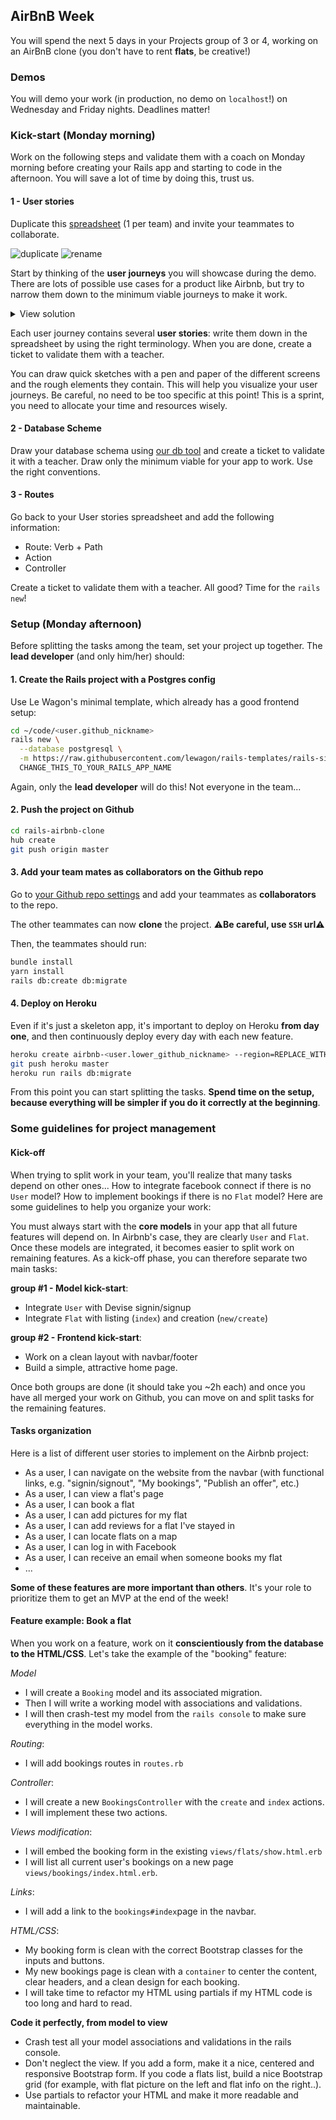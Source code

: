 ## AirBnB Week

You will spend the next 5 days in your Projects group of 3 or 4, working on an AirBnB clone (you don't have to rent **flats**, be creative!)

### Demos

You will demo your work (in production, no demo on `localhost`!) on Wednesday and Friday nights. Deadlines matter!

### Kick-start (Monday morning)

Work on the following steps and validate them with a coach on Monday morning before creating your Rails app and starting to code in the afternoon. You will save a lot of time by doing this, trust us.

#### 1 - User stories

Duplicate this [spreadsheet](https://docs.google.com/spreadsheets/d/1_q-wwWiWUY5VL0gZVtqWIidWEtfwhX8FHEbwaW0LuFI/edit?usp=sharing) (1 per team) and invite your teammates to collaborate.

![duplicate](https://raw.githubusercontent.com/lewagon/fullstack-images/master/rails/user-stories/duplicate.png)
![rename](https://raw.githubusercontent.com/lewagon/fullstack-images/master/rails/user-stories/rename.png)

Start by thinking of the **user journeys** you will showcase during the demo. There are lots of possible use cases for a product like Airbnb, but try to narrow them down to the minimum viable journeys to make it work.

<details><summary markdown='span'>View solution
</summary>

- 1 user journey for the user creating an offer
- 1 user journey for the user booking an offer
- 1 user journey for the owner accepting or declining a booking request

</details>

Each user journey contains several **user stories**: write them down in the spreadsheet by using the right terminology. When you are done, create a ticket to validate them with a teacher.

You can draw quick sketches with a pen and paper of the different screens and the rough elements they contain. This will help you visualize your user journeys. Be careful, no need to be too specific at this point! This is a sprint, you need to allocate your time and resources wisely.

#### 2 - Database Scheme

Draw your database schema using [our db tool](https://kitt.lewagon.com/db/new) and create a ticket to validate it with a teacher. Draw only the minimum viable for your app to work. Use the right conventions.

#### 3 - Routes

Go back to your User stories spreadsheet and add the following information:
- Route: Verb + Path
- Action
- Controller

Create a ticket to validate them with a teacher. All good? Time for the `rails new`!

### Setup (Monday afternoon)

Before splitting the tasks among the team, set your project up together. The **lead developer** (and only him/her) should:

#### 1. Create the Rails project with a Postgres config

Use Le Wagon's minimal template, which already has a good frontend setup:

```bash
cd ~/code/<user.github_nickname>
rails new \
  --database postgresql \
  -m https://raw.githubusercontent.com/lewagon/rails-templates/rails-six/minimal.rb \
  CHANGE_THIS_TO_YOUR_RAILS_APP_NAME
```

Again, only the **lead developer** will do this! Not everyone in the team...

#### 2. Push the project on Github

```bash
cd rails-airbnb-clone
hub create
git push origin master
```

#### 3. Add your team mates as collaborators on the Github repo

Go to [your Github repo settings](https://github.com/<user.github_nickname>/rails-airbnb-clone/settings/collaboration) and add your teammates as **collaborators** to the repo.

The other teammates can now **clone** the project. ⚠️**Be careful, use `SSH` url**⚠️

Then, the teammates should run:

```bash
bundle install
yarn install
rails db:create db:migrate
```

#### 4. Deploy on Heroku

Even if it's just a skeleton app, it's important to deploy on Heroku **from day one**, and then continuously deploy every day with each new feature.

```bash
heroku create airbnb-<user.lower_github_nickname> --region=REPLACE_WITH_REGION # (eu, us, or any region available in `heroku regions` list)
git push heroku master
heroku run rails db:migrate
```

From this point you can start splitting the tasks. **Spend time on the setup, because everything will be simpler if you do it correctly at the beginning**.

### Some guidelines for project management

#### Kick-off

When trying to split work in your team, you'll realize that many tasks depend on other ones... How to integrate facebook connect if there is no `User` model? How to implement bookings if there is no `Flat` model? Here are some guidelines to help you organize your work:

You must always start with the **core models** in your app that all future features will depend on. In Airbnb's case, they are clearly `User` and `Flat`. Once these models are integrated, it becomes easier to split work on remaining features. As a kick-off phase, you can therefore separate two main tasks:

**group #1 - Model kick-start**:
- Integrate `User` with Devise signin/signup
- Integrate `Flat` with listing (`index`) and creation (`new/create`)

**group #2 - Frontend kick-start**:
- Work on a clean layout with navbar/footer
- Build a simple, attractive home page.

Once both groups are done (it should take you ~2h each) and once you have all merged your work on Github, you can move on and split tasks for the remaining features.

#### Tasks organization

Here is a list of different user stories to implement on the Airbnb project:

- As a user, I can navigate on the website from the navbar (with functional links, e.g. "signin/signout", "My bookings", "Publish an offer", etc.)
- As a user, I can view a flat's page
- As a user, I can book a flat
- As a user, I can add pictures for my flat
- As a user, I can add reviews for a flat I've stayed in
- As a user, I can locate flats on a map
- As a user, I can log in with Facebook
- As a user, I can receive an email when someone books my flat
- ...

**Some of these features are more important than others**. It's your role to prioritize them to get an MVP at the end of the week!

#### Feature example: Book a flat

When you work on a feature, work on it **conscientiously from the database to the HTML/CSS**. Let's take the example of the "booking" feature:

*Model*
- I will create a `Booking` model and its associated migration.
- Then I will write a working model with associations and validations.
- I will then crash-test my model from the `rails console` to make sure everything in the model works.

*Routing*:
- I will add bookings routes in `routes.rb`

*Controller*:
- I will create a new `BookingsController` with the `create` and `index` actions.
- I will implement these two actions.

*Views modification*:
- I will embed the booking form in the existing `views/flats/show.html.erb`
- I will list all current user's bookings on a new page `views/bookings/index.html.erb`.

*Links*:
- I will add a link to the `bookings#index`page in the navbar.

*HTML/CSS*:
- My booking form is clean with the correct Bootstrap classes for the inputs and buttons.
- My new bookings page is clean with a `container` to center the content, clear headers, and a clean design for each booking.
- I will take time to refactor my HTML using partials if my HTML code is too long and hard to read.

**Code it perfectly, from model to view**

- Crash test all your model associations and validations in the rails console.
- Don't neglect the view. If you add a form, make it a nice, centered and responsive Bootstrap form. If you code a flats list, build a nice Bootstrap grid (for example, with flat picture on the left and flat info on the right..).
- Use partials to refactor your HTML and make it more readable and maintainable.
